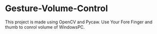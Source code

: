 # Gesture-Volume-Control
This project is made using OpenCV and Pycaw. Use Your Fore Finger  and thumb to conrol volume of WindowsPC.
